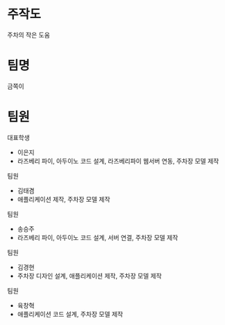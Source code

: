 # 주작도
주차의 작은 도움

# 팀명
금쪽이

# 팀원
대표학생
- 이은지
- 라즈베리 파이, 아두​이노 코드 설계, 라즈베리파이 웹서​버 연동, 주차장 모델 제작

팀원
- 김태겸
- 애플리케이션 제작, 주차장 모델 제작

팀원
- 송승주
- 라즈베리 파이, 아두이​노 코드 설계, 서버 연결, 주차장 모델 제작

팀원
- 김경현
- 주차장 디자인 설계, 애플리케이션 제작, 주차장 모델 제작

팀원
- 육창혁
- 애플리케이션 코드 설계, 주차장 모델 제작
